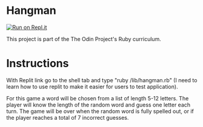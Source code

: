 # Hangman
[![Run on Repl.it](https://replit.com/badge/github/Soadaa56/hangman)](https://replit.com/new/github/Soadaa56/hangman)

This project is part of the The Odin Project's Ruby curriculum.

# Instructions

With Replit link go to the shell tab and type "ruby /lib/hangman.rb" (I need to learn how to use replit to make it easier for users to test application).

For this game a word will be chosen from a list of length 5-12 letters. The player will know the length of the random word and guess one letter each turn. The game will be over when the random word is fully spelled out, or if the player reaches a total of 7 incorrect guesses.
